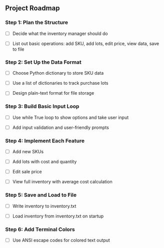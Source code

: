 
## Project Roadmap

### Step 1: Plan the Structure
 - [ ] Decide what the inventory manager should do

 - [ ] List out basic operations: add SKU, add lots, edit price, view data, save to file

### Step 2: Set Up the Data Format
- [ ] Choose Python dictionary to store SKU data

- [ ] Use a list of dictionaries to track purchase lots

- [ ] Design plain-text format for file storage

### Step 3: Build Basic Input Loop
- [ ] Use while True loop to show options and take user input

- [ ] Add input validation and user-friendly prompts

### Step 4: Implement Each Feature
- [ ] Add new SKUs

- [ ] Add lots with cost and quantity

 - [ ] Edit sale price

 - [ ] View full inventory with average cost calculation

### Step 5: Save and Load to File
- [ ] Write inventory to inventory.txt

 - [ ] Load inventory from inventory.txt on startup

### Step 6: Add Terminal Colors
 - [ ] Use ANSI escape codes for colored text output
